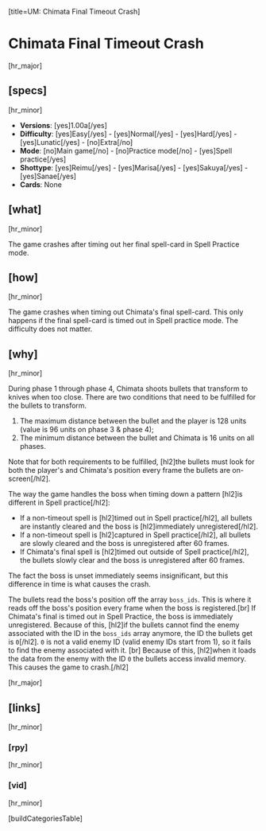 [title=UM: Chimata Final Timeout Crash]
# Chimata Final Timeout Crash
[hr_major]

## [specs]
[hr_minor]

* **Versions**: [yes]1.00a[/yes]
* **Difficulty**: [yes]Easy[/yes] - [yes]Normal[/yes] - [yes]Hard[/yes] - [yes]Lunatic[/yes] - [no]Extra[/no]
* **Mode**: [no]Main game[/no] - [no]Practice mode[/no] - [yes]Spell practice[/yes]
* **Shottype**: [yes]Reimu[/yes] - [yes]Marisa[/yes] - [yes]Sakuya[/yes] - [yes]Sanae[/yes]
* **Cards**:  None


## [what]
[hr_minor]

The game crashes after timing out her final spell-card in Spell Practice mode.

## [how]
[hr_minor]

The game crashes when timing out Chimata's final spell-card. This only happens if the final spell-card is timed out in Spell practice mode. The difficulty does not matter.

## [why]
[hr_minor]

During phase 1 through phase 4, Chimata shoots bullets that transform to knives when too close. There are two conditions that need to be fulfilled for the bullets to transform.

1. The maximum distance between the bullet and the player is 128 units (value is 96 units on phase 3 & phase 4);
2. The minimum distance between the bullet and Chimata is 16 units on all phases.

Note that for both requirements to be fulfilled, [hl2]the bullets must look for both the player's and Chimata's position every frame the bullets are on-screen[/hl2].

The way the game handles the boss when timing down a pattern [hl2]is different in Spell practice[/hl2]:

* If a non-timeout spell is [hl2]timed out in Spell practice[/hl2], all bullets are instantly cleared and the boss is [hl2]immediately unregistered[/hl2].
* If a non-timeout spell is [hl2]captured in Spell practice[/hl2], all bullets are slowly cleared and the boss is unregistered after 60 frames.
* If Chimata's final spell is [hl2]timed out outside of Spell practice[/hl2], the bullets slowly clear and the boss is unregistered after 60 frames.

The fact the boss is unset immediately seems insignificant, but this difference in time is what causes the crash.

The bullets read the boss's position off the array ``boss_ids``. This is where it reads off the boss's position every frame when the boss is registered.[br]
If Chimata's final is timed out in Spell Practice, the boss is immediately unregistered. Because of this, [hl2]if the bullets cannot find the enemy associated with the ID in the ``boss_ids`` array anymore, the ID the bullets get is ``0``[/hl2]. ``0`` is not a valid enemy ID (valid enemy IDs start from 1), so it fails to find the enemy associated with it. [br]
Because of this, [hl2]when it loads the data from the enemy with the ID ``0`` the bullets access invalid memory. This causes the game to crash.[/hl2]

[hr_major]
## [links]
[hr_minor]
### [rpy]
[hr_minor]
### [vid]
[hr_minor]

[buildCategoriesTable]